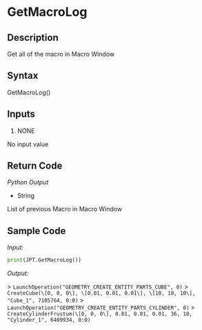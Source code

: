 # GetMacroLog

## Description

Get all of the macro in Macro Window

## Syntax

GetMacroLog()

## Inputs

1. NONE

No input value

## Return Code

_Python Output_

- String

List of previous Macro in Macro Window

## Sample Code

_Input:_

```python
print(JPT.GetMacroLog())
```

_Output:_

\> `LaunchOperation("GEOMETRY_CREATE_ENTITY_PARTS_CUBE", 0)`
\> `CreateCube(\[0, 0, 0\], \[0.01, 0.01, 0.01\], \[10, 10, 10\], "Cube_1", 7105764, 0:0)`
\> `LaunchOperation("GEOMETRY_CREATE_ENTITY_PARTS_CYLINDER", 0)`
\> `CreateCylinderFrustum(\[0, 0, 0\], 0.01, 0.01, 0.01, 36, 10, "Cylinder_1", 6409934, 0:0)`
